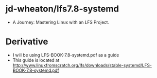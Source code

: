 # jd-wheaton/lfs7.8-systemd
- A Journey: Mastering Linux with an LFS Project.

# Derivative
- I will be using LFS-BOOK-7.8-systemd.pdf as a guide
- This guide is located at http://www.linuxfromscratch.org/lfs/downloads/stable-systemd/LFS-BOOK-7.8-systemd.pdf
